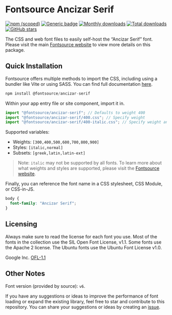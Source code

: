 # Fontsource Ancizar Serif

[![npm (scoped)](https://img.shields.io/npm/v/@fontsource/ancizar-serif?color=brightgreen)](https://www.npmjs.com/package/@fontsource/ancizar-serif) [![Generic badge](https://img.shields.io/badge/fontsource-passing-brightgreen)](https://github.com/fontsource/fontsource) [![Monthly downloads](https://badgen.net/npm/dm/@fontsource/ancizar-serif)](https://github.com/fontsource/fontsource) [![Total downloads](https://badgen.net/npm/dt/@fontsource/ancizar-serif)](https://github.com/fontsource/fontsource) [![GitHub stars](https://img.shields.io/github/stars/fontsource/fontsource.svg?style=social&label=Star)](https://github.com/fontsource/fontsource/stargazers)

The CSS and web font files to easily self-host the “Ancizar Serif” font. Please visit the main [Fontsource website](https://fontsource.org/fonts/ancizar-serif) to view more details on this package.

## Quick Installation

Fontsource offers multiple methods to import the CSS, including using a bundler like Vite or using SASS. You can find full documentation [here](https://fontsource.org/docs/getting-started/introduction).

```javascript
npm install @fontsource/ancizar-serif
```

Within your app entry file or site component, import it in.

```javascript
import "@fontsource/ancizar-serif"; // Defaults to weight 400
import "@fontsource/ancizar-serif/400.css"; // Specify weight
import "@fontsource/ancizar-serif/400-italic.css"; // Specify weight and style
```

Supported variables:
- Weights: `[300,400,500,600,700,800,900]`
- Styles: `[italic,normal]`
- Subsets: `[greek,latin,latin-ext]`

> Note: `italic` may not be supported by all fonts. To learn more about what weights and styles are supported, please visit the [Fontsource website](https://fontsource.org/fonts/ancizar-serif).

Finally, you can reference the font name in a CSS stylesheet, CSS Module, or CSS-in-JS.

```css
body {
  font-family: "Ancizar Serif";
}
```

## Licensing
Always make sure to read the license for each font you use. Most of the fonts in the collection use the SIL Open Font License, v1.1. Some fonts use the Apache 2 license. The Ubuntu fonts use the Ubuntu Font License v1.0.

Google Inc.
[OFL-1.1](http://scripts.sil.org/OFL)

## Other Notes
Font version (provided by source): `v6`.

If you have any suggestions or ideas to improve the performance of font loading or expand the existing library, feel free to star and contribute to this repository. You can share your suggestions or ideas by creating an [issue](https://github.com/fontsource/fontsource/issues).